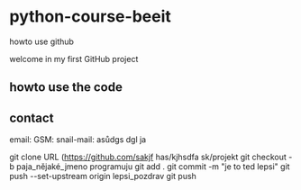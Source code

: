 # python-course-beeit
howto use github

welcome in my first GitHub project
## howto use the code

## contact
email:
GSM:
snail-mail: 
asůdgs dgl ja

git clone URL (https://github.com/sakjf has/kjhsdfa sk/projekt
git checkout -b paja_nějaké_jmeno
programuju
git add .
git commit -m "je to ted lepsi"
git push --set-upstream origin lepsi_pozdrav
git push

